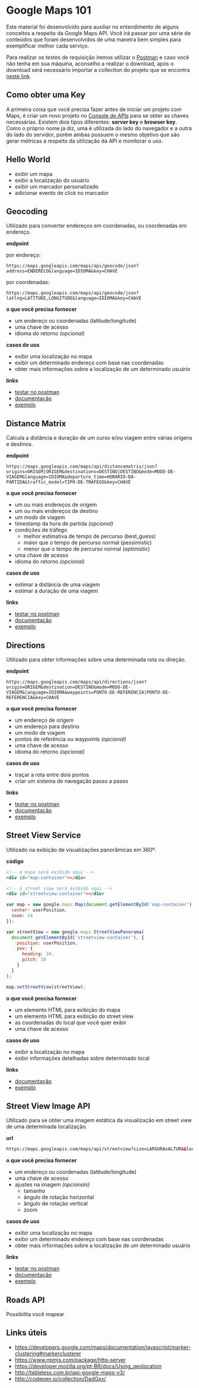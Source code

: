# Google Maps 101

Este material foi desenvolvido para auxiliar no entendimento de alguns conceitos a respeito da Google Maps API. Você irá passar por uma série de conteúdos que foram desenvolvidos de uma maneira bem simples para exemplificar melhor cada serviço.

Para realizar os testes de requisição iremos utilizar o [Postman](https://www.getpostman.com/) e caso você não tenha em sua máquina, aconselho a realizar o download, após o download será necessário importar a collection do projeto que se encontra [neste link](https://goo.gl/ILeu4W).

## Como obter uma Key
A primeira coisa que você precisa fazer antes de iniciar um projeto com Maps, é criar um novo projeto no [Console de APIs](https://console.developers.google.com/?hl=pt-br) para se obter as chaves necessárias. Existem dois tipos diferentes: **server key** e **browser key**. Como o próprio nome ja diz, uma é utilizada do lado do navegador e a outra do lado do servidor, porém ambas possuem o mesmo objetivo que são gerar métricas a respeito da utilização da API e monitorar o uso.

## Hello World
- exibir um mapa
- exibir a localização do usuário
- exibir um marcador personalizado
- adicionar evento de click no marcador

## Geocoding
Utilizado para converter endereços em coordenadas, ou coordenadas em endereço.

**endpoint**

por endereço:
```
https://maps.googleapis.com/maps/api/geocode/json?address=ENDERECO&language=IDIOMA&key=CHAVE
```

por coordenadas:
```
https://maps.googleapis.com/maps/api/geocode/json?latlng=LATITUDE,LONGITUDE&language=IDIOMA&key=CHAVE
```

**o que você precisa fornecer**
- um endereço ou coordenadas (latitude/longitude)
- uma chave de acesso
- idioma do retorno *(opcional)*

**casos de uso**
- exibir uma localização no mapa
- exibir um determinado endereço com base nas coordenadas
- obter mais informações sobre a localização de um determinado usuário

**links**
- [testar no postman](https://documenter.getpostman.com/collection/view/64448-61788af1-12e5-89d3-16f9-94fedfe4b33b#Geocoding)
- [documentação](https://developers.google.com/maps/documentation/geocoding/intro)
- [exemplo](https://github.com/thulioph/maps-101/tree/master/demos/geocoding)

## Distance Matrix
Calcula a distância e duração de um curso e/ou viagem entre várias origens e destinos.

**endpoint**
```
https://maps.googleapis.com/maps/api/distancematrix/json?origins=ORIGEM|ORIGEM&destinations=DESTINO|DESTINO&mode=MODO-DE-VIAGEM&language=IDIOMA&departure_time=HORARIO-DA-PARTIDA&traffic_model=TIPO-DE-TRAFEGO&key=CHAVE
```

**o que você precisa fornecer**
- um ou mais endereços de origem
- um ou mais endereços de destino
- um modo de viagem
- timestamp da hora de partida *(opcional)*
- condições de tráfego
  - melhor estimativa de tempo de percurso (best_guess)
  - maior que o tempo de percurso normal (pessimistic)
  - menor que o tempo de percurso normal (optimistic)
- uma chave de acesso
- idioma do retorno *(opcional)*

**casos de uso**
- estimar a distância de uma viagem
- estimar a duração de uma viagem

**links**
- [testar no postman](https://documenter.getpostman.com/collection/view/64448-61788af1-12e5-89d3-16f9-94fedfe4b33b#Distance-Matrix)
- [documentação](https://developers.google.com/maps/documentation/javascript/distancematrix?hl=pt-BR)
- [exemplo](https://github.com/thulioph/distance-direction/)

## Directions
Utilizado para obter informações sobre uma determinada rota ou direção.

**endpoint**
```
https://maps.googleapis.com/maps/api/directions/json?origin=ORIGEM&destination=DESTINO&mode=MODO-DE-VIAGEM&language=IDIOMA&waypoints=PONTO-DE-REFERENCIA|PONTO-DE-REFERENCIA&key=CHAVE
```

**o que você precisa fornecer**
- um endereço de origem
- um endereço para destino
- um modo de viagem
- pontos de referência ou waypoints *(opcional)*
- uma chave de acesso
- idioma do retorno *(opcional)*

**casos de uso**
- traçar a rota entre dois pontos
- criar um sistema de navegação passo a passo

**links**
- [testar no postman](https://documenter.getpostman.com/collection/view/64448-61788af1-12e5-89d3-16f9-94fedfe4b33b#Directions)
- [documentação](https://developers.google.com/maps/documentation/javascript/directions)
- [exemplo](https://github.com/thulioph/distance-direction/)

## Street View Service
Utilizado na exibição de visualizações panorâmicas em 360º.

**código**

```html
<!-- o mapa será exibido aqui -->
<div id="map-container"></div>

<!-- o street view será exibido aqui -->
<div id="streetview-container"></div>
```

```javascript
var map = new google.maps.Map(document.getElementById('map-container'), {
  center: userPosition,
  zoom: 14
});

var streetView = new google.maps.StreetViewPanorama(
  document.getElementById('streetview-container'), {
    position: userPosition,
    pov: {
      heading: 34,
      pitch: 10
    }
  }
);

map.setStreetView(streetView);
```

**o que você precisa fornecer**
- um elemento HTML para exibição do mapa
- um elemento HTML para exibição do street view
- as coordenadas do local que você quer exibir
- uma chave de acesso

**casos de uso**
- exibir a localização no mapa
- exibir informações detalhadas sobre determinado local

**links**
- [documentação](https://developers.google.com/maps/documentation/javascript/examples/streetview-simple)
- [exemplo](https://github.com/thulioph/street-panorama)

## Street View Image API
Utilizado para se obter uma imagem estática da visualização em street view de uma determinada localização.

**url**
```html
https://maps.googleapis.com/maps/api/streetview?size=LARGURAxALTURA&location=LATITUDE,LONGITUDE&fov=ZOOM&heading=ANGULO-HORIZONTAL&pitch=ANGULO-VERTICAL&key=CHAVE
```

**o que você precisa fornecer**
- um endereço ou coordenadas (latitude/longitude)
- uma chave de acesso
- ajustes na imagem *(opcionais)*
  - tamanho
  - ângulo de rotação horizontal
  - ângulo de rotação vertical
  - zoom

**casos de uso**
- exibir uma localização no mapa
- exibir um determinado endereço com base nas coordenadas
- obter mais informações sobre a localização de um determinado usuário

**links**
- [testar no postman](https://documenter.getpostman.com/collection/view/64448-61788af1-12e5-89d3-16f9-94fedfe4b33b#Street-View-Images-API)
- [documentação](https://developers.google.com/maps/documentation/streetview/intro)
- [exemplo](https://github.com/thulioph/street-panorama)

## Roads API
Possibilita você mapear

## Links úteis
- https://developers.google.com/maps/documentation/javascript/marker-clustering#markerclusterer
- https://www.npmjs.com/package/http-server
- https://developer.mozilla.org/pt-BR/docs/Using_geolocation
- http://tableless.com.br/api-google-maps-v3/
- http://codepen.io/collection/DadGxx/
